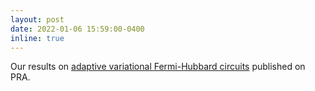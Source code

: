 ```yaml
---
layout: post
date: 2022-01-06 15:59:00-0400
inline: true
---
```


Our results on [adaptive variational Fermi-Hubbard circuits](https://journals.aps.org/pra/abstract/10.1103/PhysRevA.105.012413)  published on PRA.
